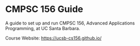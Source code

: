 # CMPSC 156 Guide

A guide to set up and run CMPSC 156, Advanced Applications Programming, at UC Santa Barbara.

Course Website: <https://ucsb-cs156.github.io/>
